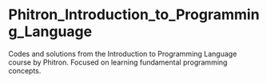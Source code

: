 # Phitron_Introduction_to_Programming_Language
Codes and solutions from the Introduction to Programming Language course by Phitron. Focused on learning fundamental programming concepts.
